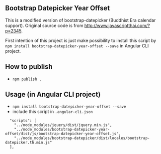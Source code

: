 ## Bootstrap Datepicker Year Offset
This is a modified version of bootstrap-datepicker (Buddhist Era calendar support). Original source code is from http://www.javascriptthai.com/?p=2345.

First intention of this project is just make possibility to install this script by `npm install bootstrap-datepicker-year-offset --save` in Angular CLI project.

## How to publish
- `npm publish .`

## Usage (in Angular CLI project)
- `npm install bootstrap-datepicker-year-offset --save`
- include this script in `.angular-cli.json`
```
  "scripts": [
    "../node_modules/jquery/dist/jquery.min.js",
    "../node_modules/bootstrap-datepicker-year-offset/dist/js/bootstrap-datepicker-year-offset.js",
    "../node_modules/bootstrap-datepicker/dist/locales/bootstrap-datepicker.th.min.js"
  ],
```
